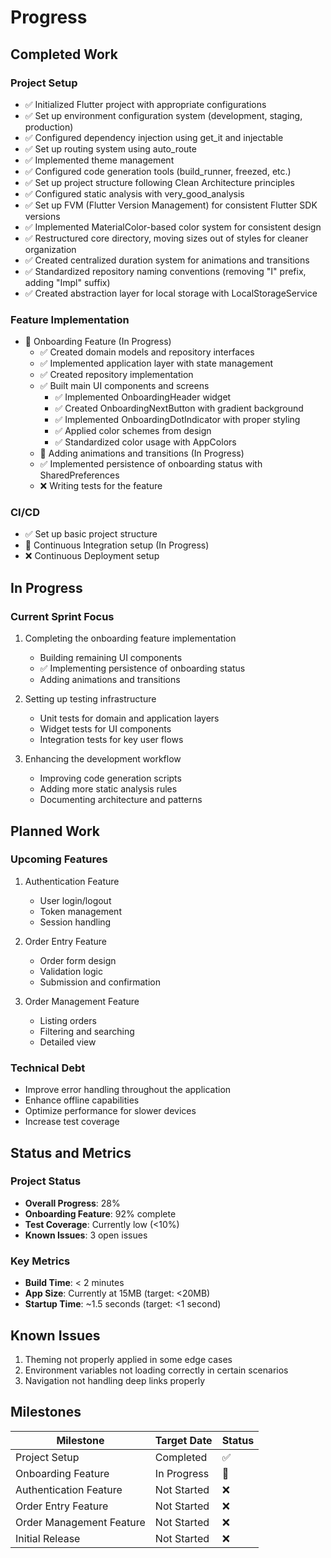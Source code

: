 # Progress

## Completed Work

### Project Setup
- ✅ Initialized Flutter project with appropriate configurations
- ✅ Set up environment configuration system (development, staging, production)
- ✅ Configured dependency injection using get_it and injectable
- ✅ Set up routing system using auto_route
- ✅ Implemented theme management
- ✅ Configured code generation tools (build_runner, freezed, etc.)
- ✅ Set up project structure following Clean Architecture principles
- ✅ Configured static analysis with very_good_analysis
- ✅ Set up FVM (Flutter Version Management) for consistent Flutter SDK versions
- ✅ Implemented MaterialColor-based color system for consistent design
- ✅ Restructured core directory, moving sizes out of styles for cleaner organization
- ✅ Created centralized duration system for animations and transitions
- ✅ Standardized repository naming conventions (removing "I" prefix, adding "Impl" suffix)
- ✅ Created abstraction layer for local storage with LocalStorageService

### Feature Implementation
- 🚧 Onboarding Feature (In Progress)
  - ✅ Created domain models and repository interfaces
  - ✅ Implemented application layer with state management
  - ✅ Created repository implementation
  - ✅ Built main UI components and screens
    - ✅ Implemented OnboardingHeader widget
    - ✅ Created OnboardingNextButton with gradient background
    - ✅ Implemented OnboardingDotIndicator with proper styling
    - ✅ Applied color schemes from design
    - ✅ Standardized color usage with AppColors
  - 🚧 Adding animations and transitions (In Progress)
  - ✅ Implemented persistence of onboarding status with SharedPreferences
  - ❌ Writing tests for the feature

### CI/CD
- ✅ Set up basic project structure
- 🚧 Continuous Integration setup (In Progress)
- ❌ Continuous Deployment setup

## In Progress

### Current Sprint Focus
1. Completing the onboarding feature implementation
   - Building remaining UI components
   - ✅ Implementing persistence of onboarding status
   - Adding animations and transitions

2. Setting up testing infrastructure
   - Unit tests for domain and application layers
   - Widget tests for UI components
   - Integration tests for key user flows

3. Enhancing the development workflow
   - Improving code generation scripts
   - Adding more static analysis rules
   - Documenting architecture and patterns

## Planned Work

### Upcoming Features
1. Authentication Feature
   - User login/logout
   - Token management
   - Session handling

2. Order Entry Feature
   - Order form design
   - Validation logic
   - Submission and confirmation

3. Order Management Feature
   - Listing orders
   - Filtering and searching
   - Detailed view

### Technical Debt
- Improve error handling throughout the application
- Enhance offline capabilities
- Optimize performance for slower devices
- Increase test coverage

## Status and Metrics

### Project Status
- **Overall Progress**: 28%
- **Onboarding Feature**: 92% complete
- **Test Coverage**: Currently low (<10%)
- **Known Issues**: 3 open issues

### Key Metrics
- **Build Time**: < 2 minutes
- **App Size**: Currently at 15MB (target: <20MB)
- **Startup Time**: ~1.5 seconds (target: <1 second)

## Known Issues

1. Theming not properly applied in some edge cases
2. Environment variables not loading correctly in certain scenarios
3. Navigation not handling deep links properly

## Milestones

| Milestone | Target Date | Status |
|-----------|-------------|--------|
| Project Setup | Completed | ✅ |
| Onboarding Feature | In Progress | 🚧 |
| Authentication Feature | Not Started | ❌ |
| Order Entry Feature | Not Started | ❌ |
| Order Management Feature | Not Started | ❌ |
| Initial Release | Not Started | ❌ | 